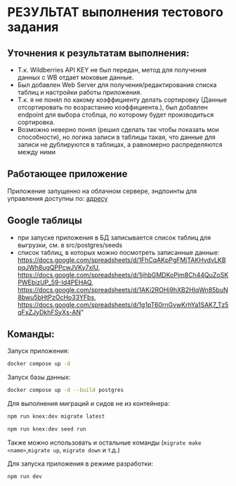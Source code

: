 # РЕЗУЛЬТАТ выполнения тестового задания

## Уточнения к результатам выполнения:

- Т.к. Wildberries API KEY не был передан, метод для получения данных с WB отдает моковые данные.
- Был добавлен Web Server для получения/редактирования списка таблиц и настройки работы приложения.
- Т.к. я не понял по какому коэффициенту делать сортировку (Данные отсортировать по возрастанию коэффициента.),
  был добавлен endpoint для выбора стоблца, по которому будет производиться сортировка.
- Возможно неверно понял (решил сделать так чтобы показать мои способности), но логика записи в таблицы такая,
  что данные для записи не дублируются в таблицах, а равномерно распределяются между ними

## Работающее приложение

Приложение запущенно на облачном сервере, эндпоинты для управления доступны по: [адресу](http://109.71.247.175:5000/docs/)

## Google таблицы

- при запуске приложения в БД записывается список таблиц для выгрузки, см. в src/postgres/seeds
- список таблиц, в которых можно посмотреть записанные данные:
  https://docs.google.com/spreadsheets/d/1FhCqAKpPgFMjTAKHvdvLKBpqJWh8ugQPPcwJVKy7xlU,
  https://docs.google.com/spreadsheets/d/1jihbGMDKoPjm8Ch44QuZoSKPWEbizUP_59-Id4PEHAQ,
  https://docs.google.com/spreadsheets/d/1AKi2ROHj9hXB2HIqWn85buN8bwu5bHtPzOcHo33YFbs,
  https://docs.google.com/spreadsheets/d/1g1pT60rnGvwKrhYa1SAK7_Tz5qFxZJyDkhFSyXs-AN"

## Команды:

Запуск приложения:

```bash
docker compose up -d
```

Запуск базы данных:

```bash
docker compose up -d --build postgres
```

Для выполнения миграций и сидов не из контейнера:

```bash
npm run knex:dev migrate latest
```

```bash
npm run knex:dev seed run
```

Также можно использовать и остальные команды (`migrate make <name>`,`migrate up`, `migrate down` и т.д.)

Для запуска приложения в режиме разработки:

```bash
npm run dev
```
